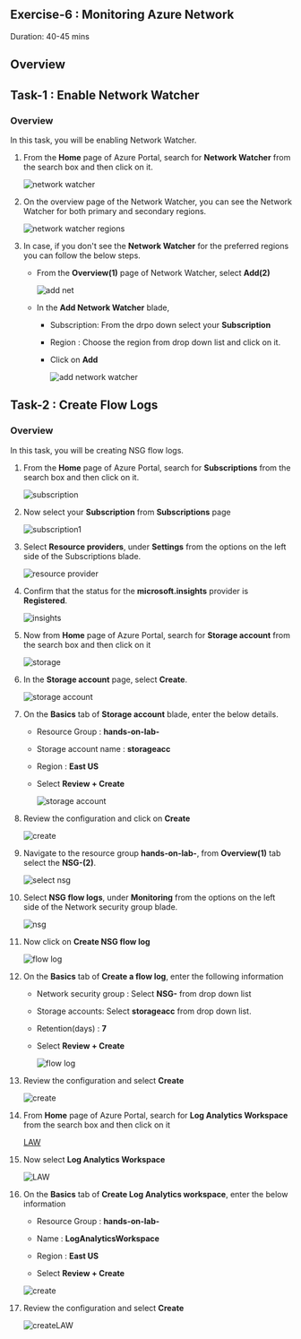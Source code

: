 ## Exercise-6 : Monitoring Azure Network

 Duration: 40-45 mins

## Overview

## Task-1 : Enable Network Watcher

### Overview

In this task, you will be enabling Network Watcher. 

1. From the **Home** page of Azure Portal, search for **Network Watcher** from the search box and then click on it.

     ![network watcher](https://github.com/Divyasri199/AIW-Azure-Network-Solutions/blob/prod/media/networkwatcher.png?raw=true)
     
2. On the overview page of the Network Watcher, you can see the Network Watcher for both primary and secondary regions.

     ![network watcher regions](https://github.com/Divyasri199/AIW-Azure-Network-Solutions/blob/prod/media/overview.png?raw=true)
     
3. In case, if you don't see the **Network Watcher** for the preferred regions you can follow the below steps.

     - From the **Overview(1)** page of Network Watcher, select **Add(2)**

         ![add net](https://github.com/Divyasri199/AIW-Azure-Network-Solutions/blob/prod/media/overview1.png?raw=true)

     - In the **Add Network Watcher** blade, 

       - Subscription: From the drpo down select your **Subscription**

       - Region : Choose the region from drop down list and click on it.

       - Click on **Add**

         ![add network watcher](https://github.com/Divyasri199/AIW-Azure-Network-Solutions/blob/prod/media/addnetwat.png?raw=true)
         
         
   
## Task-2 : Create Flow Logs

### Overview

In this task, you will be creating NSG flow logs.

1. From the **Home** page of Azure Portal, search for **Subscriptions** from the search box and then click on it.

    ![subscription](https://github.com/Divyasri199/AIW-Azure-Network-Solutions/blob/prod/media/subscription.png?raw=true)
    
2. Now select your **Subscription** from **Subscriptions** page

    ![subscription1](https://github.com/Divyasri199/AIW-Azure-Network-Solutions/blob/prod/media/selectsub.png?raw=true)
    
3. Select **Resource providers**, under **Settings** from the options on the left side of the Subscriptions blade.

    ![resource provider](https://github.com/Divyasri199/AIW-Azure-Network-Solutions/blob/prod/media/rp.png?raw=true)
    
4. Confirm that the status for the **microsoft.insights** provider is **Registered**.

     ![insights](https://github.com/Divyasri199/AIW-Azure-Network-Solutions/blob/prod/media/insights.png?raw=true)
     
5. Now from **Home** page of Azure Portal, search for **Storage account** from the search box and then click on it

     ![storage](https://github.com/Divyasri199/AIW-Azure-Network-Solutions/blob/prod/media/storage.png?raw=true)
     
6. In the **Storage account** page, select **Create**.

     ![storage account](https://github.com/Divyasri199/AIW-Azure-Network-Solutions/blob/prod/media/storageacc.png?raw=true)
     
7.  On the **Basics** tab of **Storage account** blade, enter the below details.

       - Resource Group : **hands-on-lab-<inject key="DeploymentID" enableCopy="true"/>**

       - Storage account name : **storageacc<inject key="DeploymentID" enableCopy="true"/>**

       - Region : **East US**

       - Select **Review + Create**

         ![storage account](https://github.com/Divyasri199/AIW-Azure-Network-Solutions/blob/prod/media/account.png?raw=true)
         
 8.  Review the configuration and click on **Create**

      ![create](https://github.com/Divyasri199/AIW-Azure-Network-Solutions/blob/prod/media/review.png?raw=true)

9. Navigate to the resource group **hands-on-lab-<inject key="DeploymentID" enableCopy="false"/>**, from **Overview(1)** tab select the **NSG-<inject key="DeploymentID" enableCopy="true"/>(2)**.

    ![select nsg](https://github.com/Divyasri199/AIW-Azure-Network-Solutions/blob/prod/media/selectnsg.png?raw=true)
    
10. Select **NSG flow logs**, under **Monitoring** from the options on the left side of the Network security group blade.

      ![nsg](https://github.com/Divyasri199/AIW-Azure-Network-Solutions/blob/prod/media/nsgflow.png?raw=true)
      
11. Now click on **Create NSG flow log**

      ![flow log](https://github.com/Divyasri199/AIW-Azure-Network-Solutions/blob/prod/media/creatensgflow.png?raw=true)
      
12. On the **Basics** tab of **Create a flow log**, enter the following information

      - Network security group : Select **NSG-<inject key="DeploymentID" enableCopy="true"/>** from drop down list

      - Storage accounts: Select **storageacc<inject key="DeploymentID" enableCopy="true"/>** from drop down list.

      - Retention(days) : **7**

      - Select **Review + Create**

        ![flow log](https://github.com/Divyasri199/AIW-Azure-Network-Solutions/blob/prod/media/flog1.1.png?raw=true)
        
13. Review the configuration and select **Create**

      ![create](https://github.com/Divyasri199/AIW-Azure-Network-Solutions/blob/prod/media/createflo.png?raw=true)
      
 
14. From **Home** page of Azure Portal, search for **Log Analytics Workspace** from the search box and then click on it

      [LAW](https://github.com/Divyasri199/AIW-Azure-Network-Solutions/blob/prod/media/LAW.png?raw=true)
      
15.  Now select **Log Analytics Workspace**

      ![LAW](https://github.com/Divyasri199/AIW-Azure-Network-Solutions/blob/prod/media/createLAW.png?raw=true)
      
16. On the **Basics** tab of **Create Log Analytics workspace**, enter the below information

       - Resource Group : **hands-on-lab-<inject key="DeploymentID" enableCopy="true"/>**

       - Name : **LogAnalyticsWorkspace**

       - Region : **East US**

       - Select **Review + Create**

       ![create](https://github.com/Divyasri199/AIW-Azure-Network-Solutions/blob/prod/media/law2.png?raw=true)
       
17. Review the configuration and select **Create**

       ![createLAW](https://github.com/Divyasri199/AIW-Azure-Network-Solutions/blob/prod/media/law2.2.png?raw=true)
       
  

      
